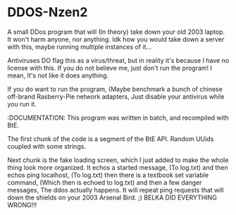 # DDOS-Nzen2
A small DDos program that will (In theory) take down your old 2003 laptop.
It won't harm anyone, nor anything.
Idk how you would take down a server with this, maybe running multiple instances of it...

Antiviruses DO flag this as a virus/threat, but in reality it's because I have no license with this.
If you do not believe me, just don't run the program!
I mean, It's not like it does anything.

If you do want to run the program, (Maybe benchmark a bunch of chinese off-brand Rasberry-Pie network adapters,
Just disable your antivirus while you run it.




:DOCUMENTATION:
This program was written in batch, and recompiled with BtE.

The first chunk of the code is a segment of the BtE API.
Random UUids coupled with some strings.

Next chunk is the fake loading screen, which I just added to make
the whole thing look more organized.
It echos a started message, (To log.txt)
and then echos ping localhost, (To log.txt)
then there is a textbook set variable command, (Which then is echoed to log.txt)
and then a few danger messages,
The ddos actually happens.
It will repeat ping requests that will down the shields on your 2003 Arsenal Bird. ;)
BELKA DID EVERYTHING WRONG!!!
